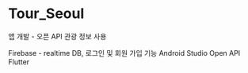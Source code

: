 # Tour_Seoul
앱 개발  - 오픈 API 관광 정보 사용

Firebase - realtime DB, 로그인 및 회원 가입 기능
Android Studio
Open API
Flutter